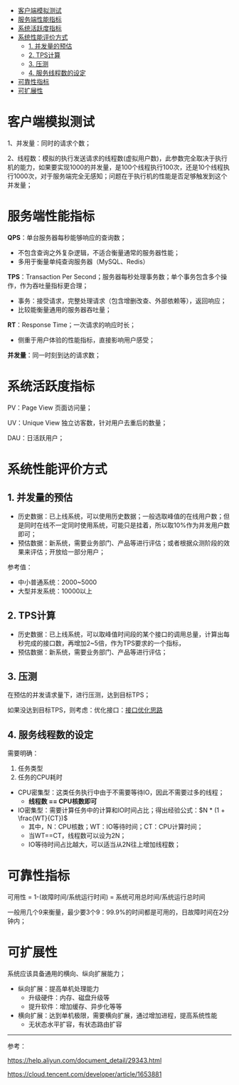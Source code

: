 - [客户端模拟测试](#客户端模拟测试)
- [服务端性能指标](#服务端性能指标)
- [系统活跃度指标](#系统活跃度指标)
- [系统性能评价方式](#系统性能评价方式)
  - [1. 并发量的预估](#1-并发量的预估)
  - [2. TPS计算](#2-tps计算)
  - [3. 压测](#3-压测)
  - [4. 服务线程数的设定](#4-服务线程数的设定)
- [可靠性指标](#可靠性指标)
- [可扩展性](#可扩展性)

# 客户端模拟测试

1、并发量：同时的请求个数；

2、线程数：模拟的执行发送请求的线程数(虚拟用户数)，此参数完全取决于执行机的能力，如果要实现1000的并发量，是100个线程执行100次，还是10个线程执行1000次，对于服务端完全无感知；问题在于执行机的性能是否足够触发到这个并发量；

# 服务端性能指标

**QPS**：单台服务器每秒能够响应的查询数；

- 不包含查询之外复杂逻辑，不适合衡量通常的服务器性能；
- 多用于衡量单纯查询服务器（MySQL、Redis）

**TPS**：Transaction Per Second；服务器每秒处理事务数；单个事务包含多个操作，作为吞吐量指标更合理；

- 事务：接受请求，完整处理请求（包含增删改查、外部依赖等），返回响应；
- 比较能衡量通用的服务器吞吐量；

**RT**：Response Time；一次请求的响应时长；

- 侧重于用户体验的性能指标，直接影响用户感受；

**并发量**：同一时刻到达的请求数；

# 系统活跃度指标

PV：Page View 页面访问量；

UV：Unique View 独立访客数，针对用户去重后的数量；

DAU：日活跃用户；

# 系统性能评价方式

## 1. 并发量的预估
- 历史数据：已上线系统，可以使用历史数据；一般选取峰值的在线用户数；但是同时在线不一定同时使用系统，可能只是挂着，所以取10%作为并发用户数即可；
- 预估数据：新系统，需要业务部门、产品等进行评估；或者根据众测阶段的效果来评估；开放给一部分用户；

参考值：
- 中小普通系统：2000~5000
- 大型并发系统：10000以上

## 2. TPS计算

- 历史数据：已上线系统，可以取峰值时间段的某个接口的调用总量，计算出每秒完成的接口数，再增加2~5倍，作为TPS要求的一个指标，
- 预估数据：新系统，需要业务部门、产品等进行评估；

## 3. 压测
在预估的并发请求量下，进行压测，达到目标TPS；

如果没达到目标TPS，则考虑：优化接口：[接口优化思路](../Web/%E6%8E%A5%E5%8F%A3%E4%BC%98%E5%8C%96%E6%80%9D%E8%B7%AF.md)

## 4. 服务线程数的设定
需要明确：
1. 任务类型
2. 任务的CPU耗时

- CPU密集型：这类任务执行中由于不需要等待IO，因此不需要过多的线程；
  - **线程数 == CPU核数即可**
- IO密集型：需要计算任务中的计算和IO时间占比；得出经验公式：$N * (1 + \frac{WT}{CT})$
  - 其中，N：CPU核数；WT：IO等待时间；CT：CPU计算时间；
  - 当WT==CT，线程数可以设为2N；
  - IO等待时间占比越大，可以适当从2N往上增加线程数；

# 可靠性指标

可用性 = 1-(故障时间/系统运行时间) = 系统可用总时间/系统运行总时间

一般用几个9来衡量，最少要3个9：99.9%的时间都是可用的，日故障时间在2分钟内；

# 可扩展性

系统应该具备通用的横向、纵向扩展能力；

- 纵向扩展：提高单机处理能力
  - 升级硬件：内存、磁盘升级等
  - 提升软件：增加缓存、异步化等等
- 横向扩展：达到单机极限，需要横向扩展，通过增加进程，提高系统性能
  - 无状态水平扩容，有状态路由扩容

---

参考：

https://help.aliyun.com/document_detail/29343.html

https://cloud.tencent.com/developer/article/1653881
